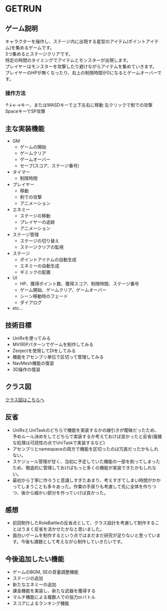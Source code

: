 # GETRUN

## ゲーム説明

キャラクターを操作し、ステージ内に出現する星型のアイテム(ポイントアイテム)を集めるゲームです。
<br>3つ集めるとステージクリアです。
<br>特定の時間のタイミングでアイテムとモンスターが出現します。
<br>プレイヤーはモンスターを攻撃したり避けながらアイテムを集めていきます。
<br>プレイヤーのHPが無くなったり、右上の制限時間が0になるとゲームオーバーです。

### 操作方法
↑↓←→キー、またはWASDキーで上下左右に移動
左クリックで剣での攻撃
SpaceキーでSP攻撃


## 主な実装機能
- GM
  - ゲームの開始
  - ゲームクリア
  - ゲームオーバー
  - セーブ(スコア、ステージ番号)
- タイマー
  - 制限時間
- プレイヤー
  - 移動
  - 剣での攻撃
  - アニメーション
- エネミー
  - ステージの移動
  - プレイヤーの追跡
  - アニメーション
- ステージ管理
  - ステージの切り替え
  - ステージクリアの監視
- ステージ
  - ポイントアイテムの自動生成
  - エネミーの自動生成
  - ギミックの配置
- UI
  - HP、獲得ポイント数、獲得スコア、制限時間、ステージ番号
  - ゲーム開始、ゲームクリア、ゲームオーバー
  - シーン移動時のフェード
  - ダイアログ
- etc...

## 技術目標
- UniRxを使ってみる
- MV(R)Pパターンでゲームを制作してみる
- Zenjectを使用してDIをしてみる
- 機能をアセンブリ単位で区切って管理してみる
- NavMesh機能の復習
- 3D操作の復習
## クラス図
[クラス図はこちらへ](/UML.md)

## 反省
- UniRxとUniTaskのどちらで機能を実装するかの線引きが曖昧だったため、予めルール決めをしてどちらで実装するか考えておけば良かったと反省(複雑な処理は可読性の点でUniTaskで実装するなど)
- アセンブリとnamespaceの両方で機能を区切ったのは冗長だったかもしれない。
- スケジュール管理が甘く、当初に予定していた機能の一部を削ってしまったため、徹底的に管理しておけばもっと多くの機能が実装できたかもしれない。
- 最初から丁寧に作ろうと意識しすぎたあまり、考えすぎてしまい時間がかかってしまうことも多々あった。作業の手戻りも考慮して先に全体を作りつつ、後から細かい部分を作っていけば良かった。

## 感想
- 前回制作したRoleBattleの反省点として、クラス設計を考慮して制作することはうまく反省を活かせたかなと思いました。
- 面白いゲームを制作するという点ではまだまだ研究が足りないと思っています。今後も課題として考えながら制作していきたいです。

## 今後追加したい機能
- ゲームのBGM, SEの音量調整機能
- ステージの追加
- 新たなエネミーの追加
- 課金機能を実装し、新たな武器を獲得する
- マルチ機能による複数人での協力orバトル
- スコアによるランキング機能

